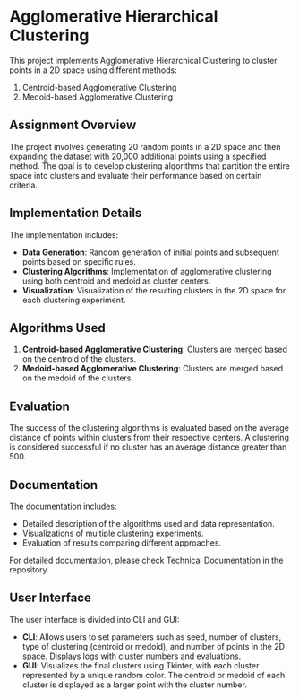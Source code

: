 # Agglomerative Hierarchical Clustering

This project implements Agglomerative Hierarchical Clustering to cluster points in a 2D space using different methods:

1. Centroid-based Agglomerative Clustering
2. Medoid-based Agglomerative Clustering

## Assignment Overview

The project involves generating 20 random points in a 2D space and then expanding the dataset with 20,000 additional
points using a specified method. The goal is to develop clustering algorithms that partition the entire space into
clusters and evaluate their performance based on certain criteria.

## Implementation Details

The implementation includes:

- **Data Generation**: Random generation of initial points and subsequent points based on specific rules.
- **Clustering Algorithms**: Implementation of agglomerative clustering using both centroid and medoid as cluster
  centers.
- **Visualization**: Visualization of the resulting clusters in the 2D space for each clustering experiment.

## Algorithms Used

1. **Centroid-based Agglomerative Clustering**: Clusters are merged based on the centroid of the clusters.
2. **Medoid-based Agglomerative Clustering**: Clusters are merged based on the medoid of the clusters.

## Evaluation

The success of the clustering algorithms is evaluated based on the average distance of points within clusters from their
respective centers. A clustering is considered successful if no cluster has an average distance greater than 500.

## Documentation

The documentation includes:

- Detailed description of the algorithms used and data representation.
- Visualizations of multiple clustering experiments.
- Evaluation of results comparing different approaches.

For detailed documentation, please check [Technical Documentation](Dokumentacia_UI_P3.pdf) in the repository.

## User Interface

The user interface is divided into CLI and GUI:

- **CLI**: Allows users to set parameters such as seed, number of clusters, type of clustering (centroid or medoid), and
  number of points in the 2D space. Displays logs with cluster numbers and evaluations.
- **GUI**: Visualizes the final clusters using Tkinter, with each cluster represented by a unique random color. The
  centroid or medoid of each cluster is displayed as a larger point with the cluster number.
